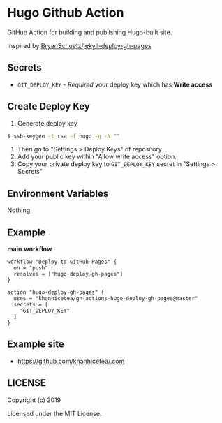 # Hugo Github Action

GitHub Action for building and publishing Hugo-built site.

Inspired by [BryanSchuetz/jekyll-deploy-gh-pages](https://github.com/BryanSchuetz/jekyll-deploy-gh-pages)

## Secrets

- `GIT_DEPLOY_KEY` - *Required* your deploy key which has **Write access**

## Create Deploy Key

1. Generate deploy key
```bash
$ ssh-keygen -t rsa -f hugo -q -N ""
```

1. Then go to "Settings > Deploy Keys" of repository
1. Add your public key within "Allow write access" option.
1. Copy your private deploy key to `GIT_DEPLOY_KEY` secret in "Settings > Secrets"

## Environment Variables

Nothing

## Example

**main.workflow**

```hcl
workflow "Deploy to GitHub Pages" {
  on = "push"
  resolves = ["hugo-deploy-gh-pages"]
}

action "hugo-deploy-gh-pages" {
  uses = "khanhicetea/gh-actions-hugo-deploy-gh-pages@master"
  secrets = [
    "GIT_DEPLOY_KEY"
  ]
}
```

## Example site

- https://github.com/khanhicetea/.com

## LICENSE

Copyright (c) 2019

Licensed under the MIT License.
